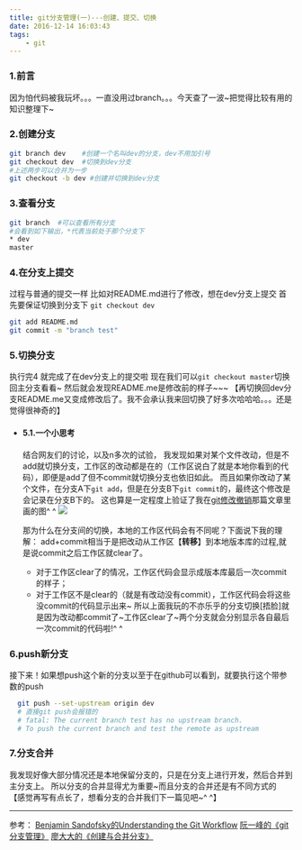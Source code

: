 ```yaml
---
title: git分支管理(一)---创建、提交、切换
date: 2016-12-14 16:03:43
tags:
    - git
---
```

### 1.前言
因为怕代码被我玩坏。。。一直没用过branch。。。今天查了一波~把觉得比较有用的知识整理下~
<!--more-->
### 2.创建分支
```bash
git branch dev    #创建一个名叫dev的分支，dev不用加引号
git checkout dev  #切换到dev分支
#上述两步可以合并为一步
git checkout -b dev #创建并切换到dev分支
```
### 3.查看分支
```bash
git branch  #可以查看所有分支
#会看到如下输出，*代表当前处于那个分支下
* dev
master
```
### 4.在分支上提交
过程与普通的提交一样
比如对README.md进行了修改，想在dev分支上提交
首先要保证切换到分支下 `git checkout dev`
```bash
git add README.md
git commit -m "branch test"
```
### 5.切换分支
执行完4 就完成了在dev分支上的提交啦
现在我们可以`git checkout master`切换回主分支看看~
然后就会发现README.me是修改前的样子~~~
【再切换回dev分支README.me又变成修改后了。我不会承认我来回切换了好多次哈哈哈。。。还是觉得很神奇的】
* ####  5.1.一个小思考
  结合网友们的讨论，以及n多次的试验，
  我发现如果对某个文件改动，但是不add就切换分支，工作区的改动都是在的（工作区说白了就是本地你看到的代码），即便是add了但不commit就切换分支也依旧如此。
  而且如果你改动了某个文件，在分支A下`git add`，但是在分支B下`git commit`的，最终这个修改是会记录在分支B下的。
  这也算是一定程度上验证了我在[git修改撤销](http://localhost:4000/2016/12/12/2016-12-12-git_note/)那篇文章里画的图^ ^
  ![](/image/2016-12-12-git_note/git_4_things.png)

  那为什么在分支间的切换，本地的工作区代码会有不同呢？下面说下我的理解：
  add+commit相当于是把改动从工作区【**转移**】到本地版本库的过程,就是说commit之后工作区就clear了。
  - 对于工作区clear了的情况，工作区代码会显示成版本库最后一次commit的样子；
  - 对于工作区不是clear的（就是有改动没有commit），工作区代码会将这些没commit的代码显示出来~
  所以上面我玩的不亦乐乎的分支切换[捂脸]就是因为改动都commit了~工作区clear了~两个分支就会分别显示各自最后一次commit的代码啦!^ ^

### 6.push新分支
接下来！如果想push这个新的分支以至于在github可以看到，就要执行这个带参数的push
```bash
  git push --set-upstream origin dev  
  # 直接git push会报错的
  # fatal: The current branch test has no upstream branch.
  # To push the current branch and test the remote as upstream
```
### 7.分支合并
我发现好像大部分情况还是本地保留分支的，只是在分支上进行开发，然后合并到主分支上。
所以分支的合并显得尤为重要~而且分支的合并还是有不同方式的
【感觉再写有点长了，想看分支的合并我们下一篇见吧~^ ^】

************
参考：
[Benjamin Sandofsky的Understanding the Git Workflow](https://sandofsky.com/blog/git-workflow.html)
[阮一峰的《git分支管理》](http://www.ruanyifeng.com/blog/2012/07/git.html)
[廖大大的《创建与合并分支》](http://www.liaoxuefeng.com/wiki/0013739516305929606dd18361248578c67b8067c8c017b000/001375840038939c291467cc7c747b1810aab2fb8863508000#0)
